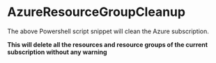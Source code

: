 # AzureResourceGroupCleanup

The above Powershell script snippet will clean the Azure subscription.

**This will delete all the resources and resource groups of the current subscription without any warning**
